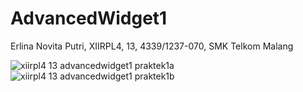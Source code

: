 # AdvancedWidget1
Erlina Novita Putri, XIIRPL4, 13, 4339/1237-070, SMK Telkom Malang

![xiirpl4 13 advancedwidget1 praktek1a](https://cloud.githubusercontent.com/assets/22807416/20084697/a8214536-a596-11e6-8185-d99326f66247.png)
![xiirpl4 13 advancedwidget1 praktek1b](https://cloud.githubusercontent.com/assets/22807416/20084698/a822c9f6-a596-11e6-8a7d-7f0e749f835a.png)
